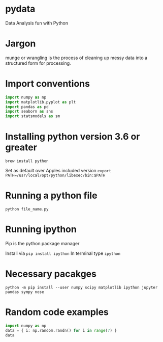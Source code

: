 # pydata
Data Analysis fun with Python

# Jargon
munge or wrangling is the process of cleaning up messy data into a structured form for processing.

# Import conventions

```python
import numpy as np
import matplotlib.pyplot as plt
import pandas as pd
import seaborn as sns
import statsmodels as sm
```

# Installing python version 3.6 or greater
`brew install python`

Set as default over Apples included version
`export PATH=/usr/local/opt/python/libexec/bin:$PATH`

# Running a python file

`python file_name.py`

# Running ipython

Pip is the python package manager

Install via `pip install ipython`
In terminal type `ipython`

# Necessary pacakges

`python -m pip install --user numpy scipy matplotlib ipython jupyter pandas sympy nose`

# Random code examples

```python
import numpy as np
data = { i: np.random.randn() for i in range(7) }
data     
```

